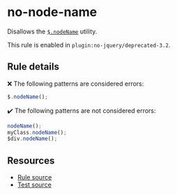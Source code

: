# no-node-name

Disallows the [`$.nodeName`](https://api.jquery.com/jQuery.nodeName/) utility.

This rule is enabled in `plugin:no-jquery/deprecated-3.2`.

## Rule details

❌ The following patterns are considered errors:
```js
$.nodeName();
```

✔️ The following patterns are not considered errors:
```js
nodeName();
myClass.nodeName();
$div.nodeName();
```

## Resources

* [Rule source](/src/rules/no-node-name.js)
* [Test source](/src/tests/no-node-name.js)
